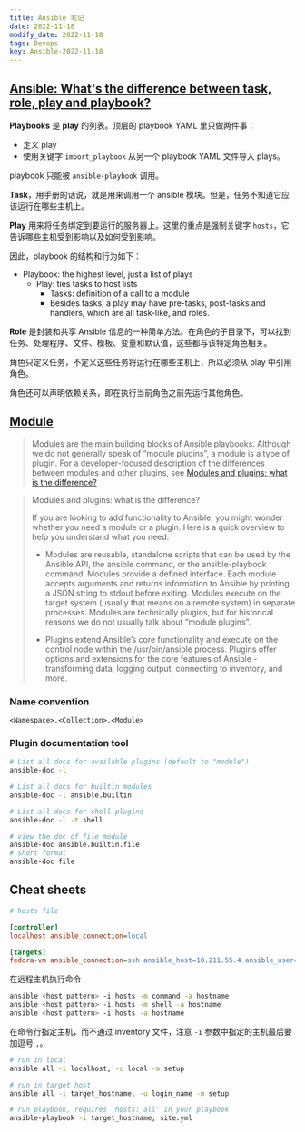 ```yaml
---
title: Ansible 笔记
date: 2022-11-18
modify_date: 2022-11-18
tags: Devops
key: Ansible-2022-11-18
---
```


## [Ansible: What's the difference between task, role, play and playbook?](https://devops.stackexchange.com/questions/9832/ansible-whats-the-difference-between-task-role-play-and-playbook)

**Playbooks** 是 **play** 的列表。顶层的 playbook YAML 里只做两件事：

- 定义 play
- 使用关键字 `import_playbook` 从另一个 playbook YAML 文件导入 plays。

playbook 只能被 `ansible-playbook` 调用。

**Task**，用手册的话说，就是用来调用一个 ansible 模块。但是，任务不知道它应该运行在哪些主机上。

**Play** 用来将任务绑定到要运行的服务器上。这里的重点是强制关键字 `hosts`，它告诉哪些主机受到影响以及如何受到影响。

<!--more-->

因此，playbook 的结构和行为如下：

- Playbook: the highest level, just a list of plays
  - Play: ties tasks to host lists
    - Tasks: definition of a call to a module
    - Besides tasks, a play may have pre-tasks, post-tasks and handlers, which are all task-like, and roles.

**Role** 是封装和共享 Ansible 信息的一种简单方法。在角色的子目录下，可以找到任务、处理程序、文件、模板、变量和默认值，这些都与该特定角色相关。

角色只定义任务，不定义这些任务将运行在哪些主机上，所以必须从 play 中引用角色。

角色还可以声明依赖关系，即在执行当前角色之前先运行其他角色。

## [Module](https://docs.ansible.com/ansible/latest/user_guide/modules.html)

> Modules are the main building blocks of Ansible playbooks. Although we do not generally speak of “module plugins”, a module is a type of plugin. For a developer-focused description of the differences between modules and other plugins, see [Modules and plugins: what is the difference?](https://docs.ansible.com/ansible/latest/dev_guide/developing_locally.html#modules-vs-plugins)

> Modules and plugins: what is the difference?
>
> If you are looking to add functionality to Ansible, you might wonder whether you need a module or a plugin. Here is a quick overview to help you understand what you need:
>
> - Modules are reusable, standalone scripts that can be used by the Ansible API, the ansible command, or the ansible-playbook command. Modules provide a defined interface. Each module accepts arguments and returns information to Ansible by printing a JSON string to stdout before exiting. Modules execute on the target system (usually that means on a remote system) in separate processes. Modules are technically plugins, but for historical reasons we do not usually talk about “module plugins”.
>
> - Plugins extend Ansible’s core functionality and execute on the control node within the /usr/bin/ansible process. Plugins offer options and extensions for the core features of Ansible - transforming data, logging output, connecting to inventory, and more.

### Name convention

`<Namespace>.<Collection>.<Module>`

### Plugin documentation tool

```sh
# List all docs for available plugins (default to "module")
ansible-doc -l

# List all docs for builtin modules
ansible-doc -l ansible.builtin

# List all docs for shell plugins
ansible-doc -l -t shell

# view the doc of file module
ansible-doc ansible.builtin.file
# short format
ansible-doc file
```

## Cheat sheets

```ini
# hosts file

[controller]
localhost ansible_connection=local

[targets]
fedora-vm ansible_connection=ssh ansible_host=10.211.55.4 ansible_user=parallels
```

在远程主机执行命令

```sh
ansible <host pattern> -i hosts -m command -a hostname
ansible <host pattern> -i hosts -m shell -a hostname
ansible <host pattern> -i hosts -a hostname
```

在命令行指定主机，而不通过 inventory 文件，注意 `-i` 参数中指定的主机最后要加逗号 `,`。

```sh
# run in local
ansible all -i localhost, -c local -m setup

# run in target host
ansible all -i target_hostname, -u login_name -m setup

# run playbook, requires 'hosts: all' in your playbook
ansible-playbook -i target_hostname, site.yml
```
